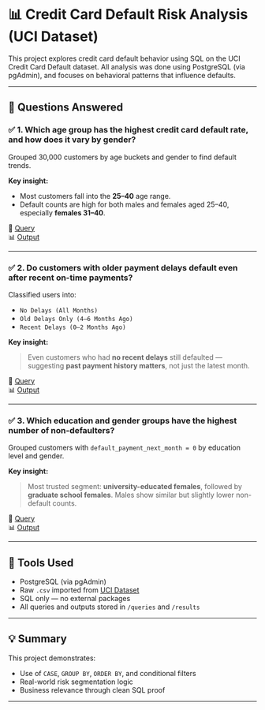 # 📊 Credit Card Default Risk Analysis (UCI Dataset)

This project explores credit card default behavior using SQL on the UCI Credit Card Default dataset. All analysis was done using PostgreSQL (via pgAdmin), and focuses on behavioral patterns that influence defaults.

---

## 🧠 Questions Answered

### ✅ 1. Which age group has the highest credit card default rate, and how does it vary by gender?

Grouped 30,000 customers by age buckets and gender to find default trends.

**Key insight:**  
- Most customers fall into the **25–40** age range.  
- Default counts are high for both males and females aged 25–40, especially **females 31–40**.

📄 [Query](queries/defaulters_by_age_gender.sql)  
📊 [Output](output/defaulters_by_age_gender.csv)

---

### ✅ 2. Do customers with older payment delays default even after recent on-time payments?

Classified users into:
- `No Delays (All Months)`
- `Old Delays Only (4–6 Months Ago)`
- `Recent Delays (0–2 Months Ago)`

**Key insight:**  
> Even customers who had **no recent delays** still defaulted — suggesting **past payment history matters**, not just the latest month.

📄 [Query](queries/defaulters_based_on_payments_dues.sql)  
📊 [Output](output/defaulters_based_on_payments_dues.csv)

---

### ✅ 3. Which education and gender groups have the highest number of **non-defaulters**?

Grouped customers with `default_payment_next_month = 0` by education level and gender.

**Key insight:**  
> Most trusted segment: **university-educated females**, followed by **graduate school females**. Males show similar but slightly lower non-default counts.

📄 [Query](queries/defaulters_based_on_education_gender.sql)  
📊 [Output](output/defaulters_based_on_education_gender.csv)

---

## 🔧 Tools Used

- PostgreSQL (via pgAdmin)
- Raw `.csv` imported from [UCI Dataset](https://archive.ics.uci.edu/ml/datasets/default+of+credit+card+clients)
- SQL only — no external packages
- All queries and outputs stored in `/queries` and `/results`

---

## 💡 Summary

This project demonstrates:
- Use of `CASE`, `GROUP BY`, `ORDER BY`, and conditional filters
- Real-world risk segmentation logic
- Business relevance through clean SQL proof

---

